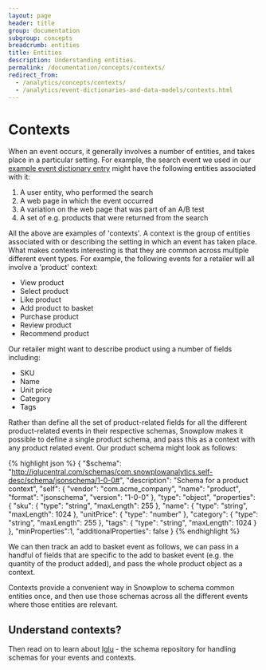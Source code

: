 ```yaml
---
layout: page
header: title
group: documentation
subgroup: concepts
breadcrumb: entities
title: Entities
description: Understanding entities.
permalink: /documentation/concepts/contexts/
redirect_from:
  - /analytics/concepts/contexts/
  - /analytics/event-dictionaries-and-data-models/contexts.html
---
```


# Contexts

When an event occurs, it generally involves a number of entities, and takes place in a particular setting. For example, the search event we used in our [example event dictionary entry](../event-dictionaries-and-schemas) might have the following entities associated with it:

1. A user entity, who performed the search
2. A web page in which the event occurred
3. A variation on the web page that was part of an A/B test
4. A set of e.g. products that were returned from the search

All the above are examples of 'contexts'. A context is the group of entities associated with or describing the setting in which an event has taken place. What makes contexts interesting is that they are common across multiple different event types. For example, the following events for a retailer will all involve a 'product' context:

* View product
* Select product
* Like product
* Add product to basket
* Purchase product
* Review product
* Recommend product

Our retailer might want to describe product using a number of fields including:

* SKU
* Name
* Unit price
* Category
* Tags

Rather than define all the set of product-related fields for all the different product-related events in their respective schemas, Snowplow makes it possible to define a single product schema, and pass this as a context with any product related event. Our product schema might look as follows:

{% highlight json %}
{
	"$schema": "http://iglucentral.com/schemas/com.snowplowanalytics.self-desc/schema/jsonschema/1-0-0#",
	"description": "Schema for a product context",
	"self": {
		"vendor": "com.acme_company",
		"name": "product",
		"format": "jsonschema",
		"version": "1-0-0"
	},
	"type": "object",
	"properties": {
		"sku": {
			"type": "string",
			"maxLength": 255
		},
		"name": {
			"type": "string",
			"maxLength": 1024
		},
		"unitPrice": {
			"type": "number"
		},
		"category": {
			"type": "string",
			"maxLength": 255
		},
		"tags": {
			"type": "string",
			"maxLength": 1024
		}
	},
	"minProperties":1,
	"additionalProperties": false
}
{% endhighlight %}

We can then track an add to basket event as follows, we can pass in a handful of fields that are specific to the add to basket event (e.g. the quantity of the product added), and pass the whole product object as a context.

Contexts provide a convenient way in Snowplow to schema common entities once, and then use those schemas across all the different events where those entities are relevant.

## Understand contexts?

Then read on to learn about [Iglu](../iglu) - the schema repository for handling schemas for your events and contexts.
